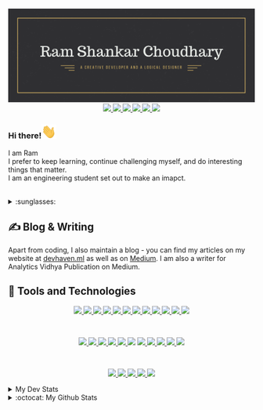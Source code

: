 
<p align="center">
  <img width="" height="" src="https://github.com/BlankRiser/BlankRiser/blob/master/my%20Github%20banner.png?raw=true">
  
  <a href="https://www.linkedin.com/in/ram-shankar-choudhary-19bb91161/" target="_blank">
    <img width="" height="" src="https://img.shields.io/badge/linkedin-%230077B5.svg?&style=for-the-badge&logo=linkedin&logoColor=white">    
  </a>
  
   <a href="https://haven.netlify.app/" target="_blank">
  <img width="" height="" src="https://img.shields.io/badge/Blog-DevHaven.ml-%23.svg?&style=for-the-badge&logo=&logoColor=white">
  </a>
  
  <a href="https://devhaven.medium.com/" target="_blank">
  <img width="" height="" src="https://img.shields.io/badge/medium-%2312100E.svg?&style=for-the-badge&logo=medium&logoColor=white">
  </a>
  
  <a href="https://devhaven.hashnode.dev/" target="_blank">
  <img width="" height="" src="https://img.shields.io/badge/Hashnode-%232962FF.svg?&style=for-the-badge&logo=Hashnode&logoColor=white">
  </a>
  
  <a href="https://twitter.com/rschoudhary1999" target="_blank">
  <img width="" height="" src="https://img.shields.io/badge/twitter-%231DA1F2.svg?&style=for-the-badge&logo=twitter&logoColor=white">
  </a>                     
  
  <a href="https://www.instagram.com/that_bihari_dude/" target="_blank">
  <img width="" height="" src="https://img.shields.io/badge/instagram-%23E4405F.svg?&style=for-the-badge&logo=instagram&logoColor=white">
  </a>
  
</p>



### Hi there!<img src="https://raw.githubusercontent.com/BlankRiser/BlankRiser/master/wave.gif" width="30px">
I am Ram <br/>
I prefer to keep learning, continue challenging myself, and do interesting things that matter.<br/>
I am an engineering student set out to make an imapct.
<!--I write code, think about data, and create digital experiences.<br/>-->
<br />
<details>
<summary>:sunglasses:</summary>

- I witnessed Jupiter and Saturn come close within 0.1 degrees of each other on 21/12/2020 , forming the first visible "double planet" in 800 years 
- My [review paper](https://ieeexplore.ieee.org/document/9296161) was published on 22/12/2020 in IEEE
</details>

## &#x270d; Blog & Writing
Apart from coding, I also maintain a blog - you can find my articles on my website at [devhaven.ml](https://devhaven.ml/) as well as on [Medium](https://medium.com/@rschoudhary1999). I am also a writer for Analytics Vidhya Publication on Medium.

## :hammer: Tools and Technologies
<p align="center">
<a href="https://www.python.org/" target="_blank">
  <img src="https://img.shields.io/badge/Python-%233776AB.svg?&style=for-the-badge&logo=Python&logoColor=white">
</a>
<a href="https://www.gatsbyjs.org/" target="_blank">
  <img src="https://img.shields.io/badge/Gatsby-%23663399.svg?&style=for-the-badge&logo=Gatsby&logoColor=white">
</a>
<a href="" target="_blank">
  <img src="https://img.shields.io/badge/JavaScript-%23f7DF1E.svg?&style=for-the-badge&logo=JavaScript&logoColor=white">
</a>
<a href="" target="_blank">
  <img src="https://img.shields.io/badge/React-%2361DAFB.svg?&style=for-the-badge&logo=React&logoColor=white">
</a>
<a href="" target="_blank">
  <img src="https://img.shields.io/badge/Flutter-%23025698.svg?&style=for-the-badge&logo=Flutter&logoColor=white">
</a>
<a href="" target="_blank">
  <img src="https://img.shields.io/badge/Arduino-%2300979D.svg?&style=for-the-badge&logo=Arduino&logoColor=white">
</a>
<a href="" target="_blank">
  <img src="https://img.shields.io/badge/Heroku-%23430098.svg?&style=for-the-badge&logo=Heroku&logoColor=white">
</a>
<a href="" target="_blank">
  <img src="https://img.shields.io/badge/Firebase-%23FFCA28.svg?&style=for-the-badge&logo=Firebase&logoColor=white">
</a>
<a href="" target="_blank">
  <img src="https://img.shields.io/badge/Netlify-%2300C7B7.svg?&style=for-the-badge&logo=Netlify&logoColor=white">
</a>
<a href="" target="_blank">
  <img src="https://img.shields.io/badge/NPM-%23CB3837.svg?&style=for-the-badge&logo=NPM&logoColor=white">
</a>
<a href="" target="_blank">
  <img src="https://img.shields.io/badge/HTML5-%23E34F26.svg?&style=for-the-badge&logo=HTML5&logoColor=white">
</a>
<a href="" target="_blank">
  <img src="https://img.shields.io/badge/CSS3-%23157286.svg?&style=for-the-badge&logo=CSS3&logoColor=white">
</a>
</p>
<br>
<p align="center">
<a href="" target="_blank">
  <img src="https://img.shields.io/badge/Visual%20Studio%20Code-%23007ACC.svg?&style=for-the-badge&logo=Visual%20Studio%20Code&logoColor=white">
</a>
<a href="" target="_blank">
  <img src="https://img.shields.io/badge/PyCharm-%23000000.svg?&style=for-the-badge&logo=PyCharm&logoColor=white">
</a>
<a href="" target="_blank">
  <img src="https://img.shields.io/badge/Android%20Studio-%233DDC84.svg?&style=for-the-badge&logo=Android%20Studio&logoColor=white">
</a>
<a href="" target="_blank">
  <img src="https://img.shields.io/badge/Atom-%2366595C.svg?&style=for-the-badge&logo=Atom&logoColor=white">
</a>
<a href="" target="_blank">
  <img src="https://img.shields.io/badge/Sublime%20Text-%23FF9800.svg?&style=for-the-badge&logo=Sublime%20Text&logoColor=white">
</a
<a href="" target="_blank">
  <img src="https://img.shields.io/badge/Adobe%20XD-%23FF26BE.svg?&style=for-the-badge&logo=Adobe%20XD&logoColor=white">
</a>
<a href="" target="_blank">
  <img src="https://img.shields.io/badge/Figma-%23F24E1E.svg?&style=for-the-badge&logo=Figma%20XD&logoColor=white">
</a>
<a href="" target="_blank">
  <img src="https://img.shields.io/badge/Anaconda-%2342B029.svg?&style=for-the-badge&logo=Anaconda&logoColor=white">
</a>
<a href="" target="_blank">
  <img src="https://img.shields.io/badge/Postman-%23FF6C37.svg?&style=for-the-badge&logo=Postman&logoColor=white">
</a>
  <a href="https://www.ibm.com/analytics/spss-statistics-software" target="_blank">
  <img src="https://img.shields.io/badge/IBM SPSS-%23054ADA.svg?&style=for-the-badge&logo=IBM&logoColor=white">
</a>
<a href="" target="_blank">
  <img src="https://img.shields.io/badge/IFTTT-%23000000.svg?&style=for-the-badge&logo=IFTTT&logoColor=white">
</a>
</p>

<br>
<p align="center">
  
<a href="" target="_blank">
  <img src="https://img.shields.io/badge/Photoshop-%2331A8FF.svg?&style=for-the-badge&logo=Adobe%20Photoshop&logoColor=white">
</a>

<a href="" target="_blank">
  <img src="https://img.shields.io/badge/Affinity%20Photo-%237E4DD2.svg?&style=for-the-badge&logo=Affinity%20Photo&logoColor=white">
</a>

<a href="" target="_blank">
  <img src="https://img.shields.io/badge/Illustrator-%23FF9A00.svg?&style=for-the-badge&logo=Adobe%20Illustrator&logoColor=white">
</a>

<a href="" target="_blank">
  <img src="https://img.shields.io/badge/Blender-%23F5792A.svg?&style=for-the-badge&logo=Blender&logoColor=white">
</a>




<a href="" target="_blank">
  <img src="https://img.shields.io/badge/Audacity-%230000CC.svg?&style=for-the-badge&logo=Audacity&logoColor=white">
</a>


</p>


<details>
  <summary> My Dev Stats</summary>
  <a href="https://app.daily.dev/DailyDevTips"><img align="left" src="https://github.com/BlankRiser/BlankRiser/blob/master/devcard.svg" width="400" alt="Ram's Dev Card"/></a>  
 </details>
 
<details>
<summary>:octocat: My Github Stats</summary>
 
![Visitor Count](https://profile-counter.glitch.me/{BlankRiser}/count.svg)
  
<img align="left" width="" height="" src="https://github-readme-stats.vercel.app/api/top-langs/?username=BlankRiser&hide=makefile&show_icons=true&theme=dracula" />
<img align="left" width="" height="" src="https://github-readme-stats.vercel.app/api?username=BlankRiser&count_private=true&hide=stars&show_icons=true&theme=dracula" />
  
<!-- 
[![wakatime stats](https://github-readme-stats.vercel.app/api/wakatime?username=BlankRiser)](https://github.com/anuraghazra/github-readme-stats) -->

</details>

<br />



<!--

**BlankRiser/BlankRiser** is a ✨ _special_ ✨ repository because its `README.md` (this file) appears on your GitHub profile.

### for badges refer the below sites 👻

https://github.com/alexandresanlim/Badges4-README.md-Profile

https://simpleicons.org/

https://forthebadge.com/

https://shields.io/

https://github.com/anuraghazra/github-readme-stats

### For icons and hex color for labels
https://simpleicons.org/

### for emoji on Github
https://github.com/StylishThemes/GitHub-Dark/wiki/Emoji

https://gist.github.com/rxaviers/7360908


### For alignment, refer this
https://gist.github.com/DavidWells/7d2e0e1bc78f4ac59a123ddf8b74932d

Here are some ideas to get you started:

- 🔭 I’m currently working on ...
- 🌱 I’m currently learning ...
- 👯 I’m looking to collaborate on ...
- 🤔 I’m looking for help with ...
- 💬 Ask me about ...
- 📫 How to reach me: ...
- 😄 Pronouns: ...
- ⚡ Fun fact: ...
-->
